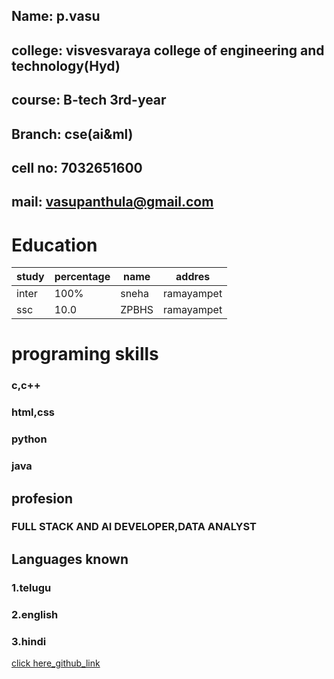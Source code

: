 ##  Name: p.vasu
## college: visvesvaraya college of engineering and technology(Hyd)
## course: B-tech 3rd-year
## Branch: cse(ai&ml)
## cell no: 7032651600
## mail: vasupanthula@gmail.com
# Education
| study | percentage | name | addres |
| ----- | ----- | ----- | ------ |
| inter | 100% | sneha | ramayampet |
| ssc | 10.0 | ZPBHS | ramayampet |

# programing skills
### c,c++
### html,css
### python
### java
## profesion
### FULL STACK  AND AI DEVELOPER,DATA ANALYST
## Languages known
### 1.telugu
### 2.english
### 3.hindi
[click here_github_link](https://github.com/)


